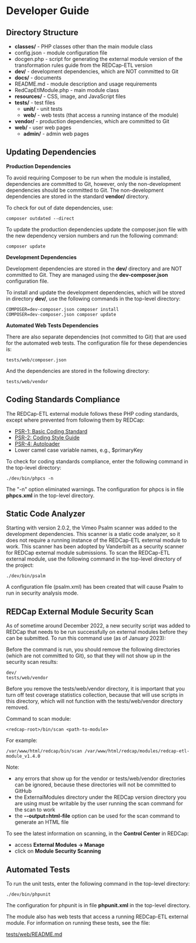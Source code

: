 <!-- =================================================
Copyright (C) 2019 The Trustees of Indiana University
SPDX-License-Identifier: BSD-3-Clause
================================================== -->

Developer Guide
===================

Directory Structure
-----------------------

* __classes/__ - PHP classes other than the main module class
* config.json - module configuration file
* docgen.php - script for generating the external module version of the transformation rules
    guide from the REDCap-ETL version
* __dev/__ - development dependencies, which are NOT committed to Git
* __docs/__ - documents
* README.md - module description and usage requirements
* RedCapEtlModule.php - main module class
* __resources/__ - CSS, image, and JavaScript files
* __tests/__ - test files
    * __unit/__ - unit tests
    * __web/__ - web tests (that access a running instance of the module)
* __vendor/__ - production dependencies, which are committed to Git
* __web/__ - user web pages
    * __admin/__ - admin web pages

Updating Dependencies
--------------------------

__Production Dependencies__

To avoid requiring Composer to be run when the module is installed, dependencies are committed to Git, however,
only the non-development dependencies should be committed to Git. The non-development dependencies are stored
in the standard __vendor/__ directory.

To check for out of date dependencies, use:

    composer outdated --direct

To update the production dependencies update the composer.json file with the new dependency version
numbers and run the following command:

    composer update

__Development Dependencies__

Development dependencies are stored in the __dev/__ directory and are NOT committed to Git. They are managed
using the __dev-composer.json__ configuration file.

To install and update the development dependencies, which will be stored in directory __dev/__, use the following
commands in the top-level directory:

    COMPOSER=dev-composer.json composer install
    COMPOSER=dev-composer.json composer update

__Automated Web Tests Dependencies__

There are also separate dependencies (not committed to Git) that are used for the automated web tests.
The configuration file for these dependencies is:

    tests/web/composer.json

And the dependencies are stored in the following directory:

    tests/web/vendor


Coding Standards Compliance
-----------------------------

The REDCap-ETL external module follows these PHP coding standards, except where
prevented from following them by REDCap:

* [PSR-1: Basic Coding Standard](http://www.php-fig.org/psr/psr-1/)
* [PSR-2: Coding Style Guide](http://www.php-fig.org/psr/psr-2/)
* [PSR-4: Autoloader](http://www.php-fig.org/psr/psr-4/)
* Lower camel case variable names, e.g., $primaryKey


To check for coding standards compliance, enter the following command in the top-level directory:

    ./dev/bin/phpcs -n
    
The "-n" option eliminated warnings. The configuration for phpcs is in file __phpcs.xml__ in the top-level directory.


Static Code Analyzer
--------------------------

Starting with version 2.0.2, the Vimeo Psalm scanner was added to the development dependencies.
This scanner is a static code analyzer, so it
does not require a running instance of the REDCap-ETL external module to work.
This scanner has been adopted by Vanderbilt
as a security scanner for REDCap external module submissions. To scan the REDCap-ETL external module, use the following
command in the top-level directory of the project:

    ./dev/bin/psalm

A configuration file (psalm.xml) has been created that will cause Psalm to run in security analysis mode.


REDCap External Module Security Scan
-----------------------------------------------

As of sometime around December 2022, a new security script was added to REDCap that needs
to be run successfully on external modules before they can be submitted.
To run this command use (as of January 2023):

Before the command is run, you should remove the following directories (which are not committed to Git),
so that they will not show up in the security scan results:

    dev/
    tests/web/vendor

Before you remove the tests/web/vendor directory, it is important that you turn off test coverage statistics
collection, because that will use scripts in this directory, which will not function with the tests/web/vendor
directory removed.

Command to scan module:

    <redcap-root>/bin/scan <path-to-module>

For example:

    /var/www/html/redcap/bin/scan /var/www/html/redcap/modules/redcap-etl-module_v1.4.0

Note:

* any errors that show up for the vendor or tests/web/vendor directories can be ignored, because these
    directories will not be committed to GitHub
* the ExternalModules directory under the REDCap version directory you are using
    must be writable by the user running the scan command for the scan to work
* the **--output=html-file** option can be used for the scan command to
    generate an HTML file

To see the latest information on scanning, in the __Control Center__ in REDCap:

* access __External Modules -> Manage__
* click on __Module Security Scanning__



Automated Tests
--------------------------
To run the unit tests, enter the following command in the top-level directory:

    ./dev/bin/phpunit
    
The configuration for phpunit is in file __phpunit.xml__ in the top-level directory.

The module also has web tests that access a running REDCap-ETL external module. For
information on running these tests, see the file:

[tests/web/README.md](../tests/web/README.md)
